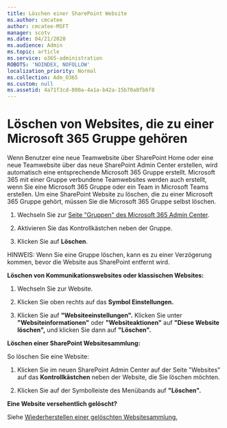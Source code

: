 ```yaml
---
title: Löschen einer SharePoint Website
ms.author: cmcatee
author: cmcatee-MSFT
manager: scotv
ms.date: 04/21/2020
ms.audience: Admin
ms.topic: article
ms.service: o365-administration
ROBOTS: 'NOINDEX, NOFOLLOW'
localization_priority: Normal
ms.collection: Adm_O365
ms.custom: null
ms.assetid: 4a71f3cd-000a-4a1a-b42a-15b70a8fb6f8
---
```


# <a name="delete-sites-that-belong-to-a-microsoft-365-group"></a>Löschen von Websites, die zu einer Microsoft 365 Gruppe gehören

Wenn Benutzer eine neue Teamwebsite über SharePoint Home oder eine neue Teamwebsite über das neue SharePoint Admin Center erstellen, wird automatisch eine entsprechende Microsoft 365 Gruppe erstellt. Microsoft 365 mit einer Gruppe verbundene Teamwebsites werden auch erstellt, wenn Sie eine Microsoft 365 Gruppe oder ein Team in Microsoft Teams erstellen. Um eine SharePoint Website zu löschen, die zu einer Microsoft 365 Gruppe gehört, müssen Sie die Microsoft 365 Gruppe selbst löschen. 
  
1. Wechseln Sie zur [Seite "Gruppen" des Microsoft 365 Admin Center](https://portal.office.com/adminportal/home#/groups).
    
2. Aktivieren Sie das Kontrollkästchen neben der Gruppe.
    
3. Klicken Sie auf **Löschen**.
    
HINWEIS: Wenn Sie eine Gruppe löschen, kann es zu einer Verzögerung kommen, bevor die Website aus SharePoint entfernt wird.
  
**Löschen von Kommunikationswebsites oder klassischen Websites:**

1. Wechseln Sie zur Website.
  
2. Klicken Sie oben rechts auf das **Symbol Einstellungen.** 
  
3. Klicken Sie auf **"Websiteeinstellungen".** Klicken Sie unter **"Websiteinformationen"** oder **"Websiteaktionen"** auf **"Diese Website löschen",** und klicken Sie dann auf **"Löschen".**
  
**Löschen einer SharePoint Websitesammlung:**

So löschen Sie eine Website:
  
1. Klicken Sie im neuen SharePoint Admin Center auf der Seite "Websites" auf das **Kontrollkästchen** neben der Website, die Sie löschen möchten. 
    
2. Klicken Sie auf der Symbolleiste des Menübands auf **"Löschen".**
    
**Eine Website versehentlich gelöscht?**

Siehe [Wiederherstellen einer gelöschten Websitesammlung.](https://go.microsoft.com/fwlink/?linkid=867660)
  

